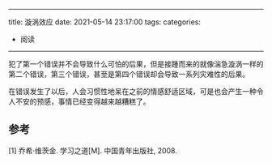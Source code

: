 
---
title: 漩涡效应
date: 2021-05-14 23:17:00
tags:
categories:
- 阅读
---


犯了第一个错误并不会导致什么可怕的后果，但是接踵而来的就像湍急漩涡一样的第二个错误，第三个错误，甚至是第四个错误却会导致一系列灾难性的后果。

在错误发生了以后，人会习惯性地呆在之前的情感舒适区域，可是也会产生一种令人不安的预感，事情已经变得越来越糟糕了。


## 参考
[1] 乔希·维茨金. 学习之道[M]. 中国青年出版社, 2008.

